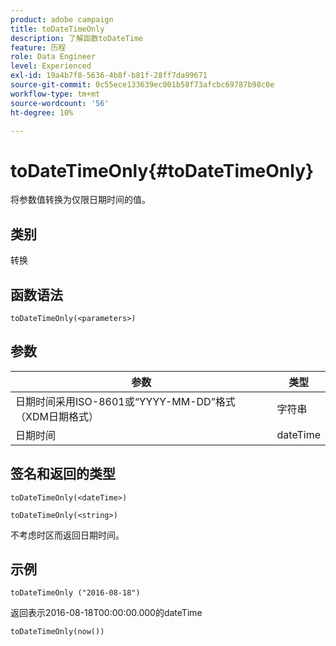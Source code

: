 ```yaml
---
product: adobe campaign
title: toDateTimeOnly
description: 了解函数toDateTime
feature: 历程
role: Data Engineer
level: Experienced
exl-id: 19a4b7f8-5636-4b8f-b81f-28ff7da99671
source-git-commit: 0c55ece133639ec001b58f73afcbc69787b98c0e
workflow-type: tm+mt
source-wordcount: '56'
ht-degree: 10%

---
```


# toDateTimeOnly{#toDateTimeOnly}

将参数值转换为仅限日期时间的值。

## 类别

转换

## 函数语法

`toDateTimeOnly(<parameters>)`

## 参数

| 参数 | 类型 |
|-----------|------------------|
| 日期时间采用ISO-8601或“YYYY-MM-DD”格式（XDM日期格式） | 字符串 |
| 日期时间 | dateTime |

## 签名和返回的类型

`toDateTimeOnly(<dateTime>)`

`toDateTimeOnly(<string>)`
<!--`toDateTimeOnly(<integer>,<integer>,<integer>)`
`toDateTimeOnly(<integer>,<integer>,<integer>,<integer>,<integer>,<integer>)`-->

不考虑时区而返回日期时间。

## 示例

`toDateTimeOnly ("2016-08-18")`

返回表示2016-08-18T00:00:00.000的dateTime

`toDateTimeOnly(now())`

<!--`toDateTimeOnly(2016,8,18,23,17,59)`

Returns 2016-08-18T23:17:59.000.

`toDateTimeOnly(2016,8,18)`

Returns 2016-08-18T00:00:00.000.-->
